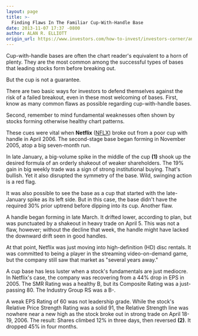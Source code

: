 ```yaml
---
layout: page
title: >-
  Finding Flaws In The Familiar Cup-With-Handle Base
date: 2013-11-07 17:37 -0800
author: ALAN R. ELLIOTT
origin_url: https://www.investors.com/how-to-invest/investors-corner/analyzing-netflix-flawed-breakout-in-2006/
---
```


Cup-with-handle bases are often the chart reader's equivalent to a horn of plenty. They are the most common among the successful types of bases that leading stocks form before breaking out.

But the cup is not a guarantee.

There are two basic ways for investors to defend themselves against the risk of a failed breakout, even in these most welcoming of bases. First, know as many common flaws as possible regarding cup-with-handle bases.

Second, remember to mind fundamental weaknesses often shown by stocks forming otherwise healthy chart patterns.

These cues were vital when **Netflix** ([NFLX](https://research.investors.com/quote.aspx?symbol=NFLX)) broke out from a poor cup with handle in April 2006. The second-stage base began forming in November 2005, atop a big seven-month run.

In late January, a big-volume spike in the middle of the cup **(1)** shook up the desired formula of an orderly shakeout of weaker shareholders. The 19% gain in big weekly trade was a sign of strong institutional buying. That's bullish. Yet it also disrupted the symmetry of the base. Wild, swinging action is a red flag.

It was also possible to see the base as a cup that started with the late-January spike as its left side. But in this case, the base didn't have the required 30% prior uptrend before dipping into its cup. Another flaw.

A handle began forming in late March. It drifted lower, according to plan, but was punctuated by a shakeout in heavy trade on April 5. This was not a flaw, however; without the decline that week, the handle might have lacked the downward drift seen in good handles.

At that point, Netflix was just moving into high-definition (HD) disc rentals. It was committed to being a player in the streaming video-on-demand game, but the company still saw that market as "several years away."

A cup base has less luster when a stock's fundamentals are just mediocre. In Netflix's case, the company was recovering from a 44% drop in EPS in 2005. The SMR Rating was a healthy B, but its Composite Rating was a just-passing 80. The Industry Group RS was a B-.

A weak EPS Rating of 60 was not leadership grade. While the stock's Relative Price Strength Rating was a solid 91, the Relative Strength line was nowhere near a new high as the stock broke out in strong trade on April 18-19, 2006. The result: Shares climbed 12% in three days, then reversed **(2)**. It dropped 45% in four months.
